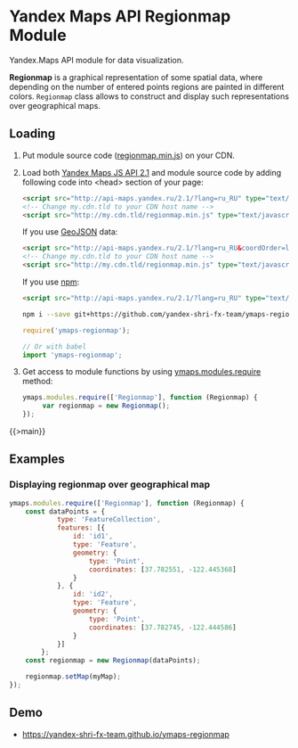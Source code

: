 # Yandex Maps API Regionmap Module

Yandex.Maps API module for data visualization.

**Regionmap** is a graphical representation of some spatial data, where depending on the number of entered points regions are painted in different colors.
`Regionmap` class allows to construct and display such representations over geographical maps.

## Loading

1. Put module source code ([regionmap.min.js](https://github.com/yandex-shri-fx-team/ymaps-regionmap/blob/master/umd/regionmap.min.js)) on your CDN.

2. Load both [Yandex Maps JS API 2.1](http://api.yandex.com/maps/doc/jsapi/) and module source code by adding following code into &lt;head&gt; section of your page:

   ```html
   <script src="http://api-maps.yandex.ru/2.1/?lang=ru_RU" type="text/javascript"></script>
   <!-- Change my.cdn.tld to your CDN host name -->
   <script src="http://my.cdn.tld/regionmap.min.js" type="text/javascript"></script>
   ```

   If you use [GeoJSON](http://geojson.org) data:

   ```html
   <script src="http://api-maps.yandex.ru/2.1/?lang=ru_RU&coordOrder=longlat" type="text/javascript"></script>
   <!-- Change my.cdn.tld to your CDN host name -->
   <script src="http://my.cdn.tld/regionmap.min.js" type="text/javascript"></script>
   ```

   If you use [npm](https://www.npmjs.com):

   ```html
   <script src="http://api-maps.yandex.ru/2.1/?lang=ru_RU" type="text/javascript"></script>
   ```

   ```bash
   npm i --save git+https://github.com/yandex-shri-fx-team/ymaps-regionmap.git
   ```

   ```js
   require('ymaps-regionmap');

   // Or with babel
   import 'ymaps-regionmap';
   ```

3. Get access to module functions by using [ymaps.modules.require](http://api.yandex.ru/maps/doc/jsapi/2.1/ref/reference/modules.require.xml) method:

   ```js
   ymaps.modules.require(['Regionmap'], function (Regionmap) {
        var regionmap = new Regionmap();
   });
   ```

{{>main}}

## Examples

### Displaying regionmap over geographical map

```js
ymaps.modules.require(['Regionmap'], function (Regionmap) {
    const dataPoints = {
            type: 'FeatureCollection',
            features: [{
                id: 'id1',
                type: 'Feature',
                geometry: {
                    type: 'Point',
                    coordinates: [37.782551, -122.445368]
                }
            }, {
                id: 'id2',
                type: 'Feature',
                geometry: {
                    type: 'Point',
                    coordinates: [37.782745, -122.444586]
                }
            }]
        };
    const regionmap = new Regionmap(dataPoints);

    regionmap.setMap(myMap);
});
```

## Demo

- https://yandex-shri-fx-team.github.io/ymaps-regionmap
